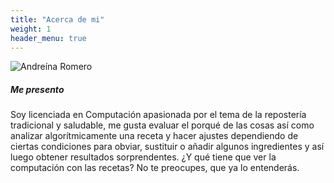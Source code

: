 ```yaml
---
title: "Acerca de mi"
weight: 1
header_menu: true
---
```


![Andreína Romero](images/instagram.jpg)

##### Me presento

Soy licenciada en Computación apasionada por el tema de la repostería tradicional y saludable, me gusta evaluar el porqué de las cosas así como analizar algorítmicamente una receta y hacer ajustes dependiendo de ciertas condiciones para obviar, sustituir o añadir algunos ingredientes y así luego obtener resultados sorprendentes. ¿Y qué tiene que ver la computación con las recetas? No te preocupes, que ya lo entenderás.
